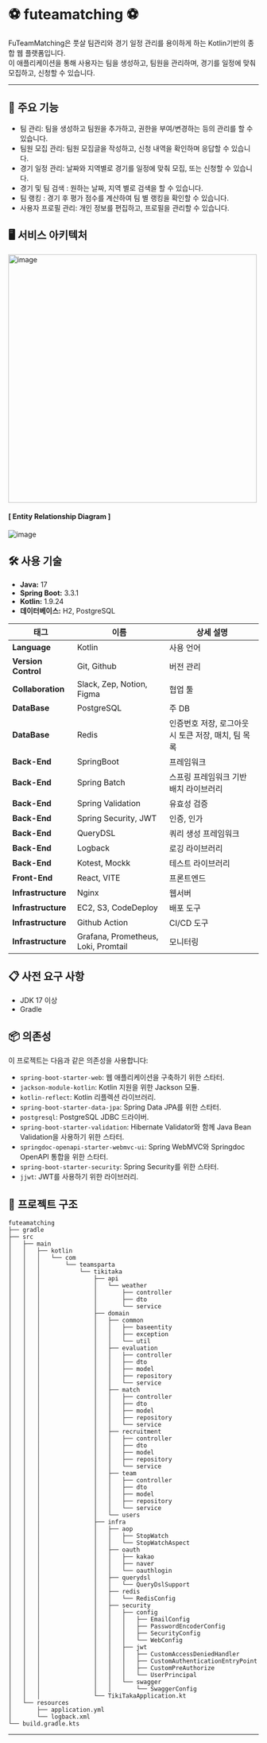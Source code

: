 # ⚽️ futeamatching ⚽️
FuTeamMatching은 풋살 팀관리와 경기 일정 관리를 용이하게 하는 Kotlin기반의 종합 웹 플랫폼입니다.   
이 애플리케이션을 통해 사용자는 팀을 생성하고, 팀원을 관리하며, 경기를 일정에 맞춰 모집하고, 신청할 수 있습니다.
***

## 🚀 주요 기능

- 팀 관리: 팀을 생성하고 팀원을 추가하고, 권한을 부여/변경하는 등의 관리를 할 수 있습니다.
- 팀원 모집 관리: 팀원 모집글을 작성하고, 신청 내역을 확인하며 응답할 수 있습니다.
- 경기 일정 관리: 날짜와 지역별로 경기를 일정에 맞춰 모집, 또는 신청할 수 있습니다.
- 경기 및 팀 검색 : 원하는 날짜, 지역 별로 검색을 할 수 있습니다.
- 팀 랭킹 : 경기 후 평가 점수를 계산하여 팀 별 랭킹을 확인할 수 있습니다.
- 사용자 프로필 관리: 개인 정보를 편집하고, 프로필을 관리할 수 있습니다.

## 🖥️ 서비스 아키텍처
<img width="500" alt="image" src="https://github.com/user-attachments/assets/84daf55d-fc0c-4635-b3ef-655b95860fe1">

#### [ Entity Relationship Diagram ]
![image](https://github.com/user-attachments/assets/a1310af4-06a2-4922-b96f-4689255e3c1e)


## 🛠 사용 기술


- **Java:** 17
- **Spring Boot:** 3.3.1
- **Kotlin:** 1.9.24
- **데이터베이스:** H2, PostgreSQL

  
| 태그           | 이름                        | 상세 설명                                  |
|----------------|---------------------------|-------------------------------------------|
| **Language**   | Kotlin                     | 사용 언어                                  |
| **Version Control** | Git, Github            | 버전 관리                                  |
| **Collaboration** | Slack, Zep, Notion, Figma | 협업 툴                                    |
| **DataBase**   | PostgreSQL                 | 주 DB                                      |
| **DataBase**   | Redis                      | 인증번호 저장, 로그아웃 시 토큰 저장, 매치, 팀 목록 |
| **Back-End**   | SpringBoot                 | 프레임워크                                 |
| **Back-End**   | Spring Batch               | 스프링 프레임워크 기반 배치 라이브러리        |
| **Back-End**   | Spring Validation          | 유효성 검증                                |
| **Back-End**   | Spring Security, JWT       | 인증, 인가                                  |
| **Back-End**   | QueryDSL                   | 쿼리 생성 프레임워크                         |
| **Back-End**   | Logback                    | 로깅 라이브러리                              |
| **Back-End**   | Kotest, Mockk              | 테스트 라이브러리                             |
| **Front-End**  | React, VITE                | 프론트엔드                                   |
| **Infrastructure** | Nginx                 | 웹서버                                       |
| **Infrastructure** | EC2, S3, CodeDeploy    | 배포 도구                                    |
| **Infrastructure** | Github Action          | CI/CD 도구                                   |
| **Infrastructure** | Grafana, Prometheus, Loki, Promtail | 모니터링 |




## 📋 사전 요구 사항

- JDK 17 이상
- Gradle

## 📦 의존성

이 프로젝트는 다음과 같은 의존성을 사용합니다:

- `spring-boot-starter-web`: 웹 애플리케이션을 구축하기 위한 스타터.
- `jackson-module-kotlin`: Kotlin 지원을 위한 Jackson 모듈.
- `kotlin-reflect`: Kotlin 리플렉션 라이브러리.
- `spring-boot-starter-data-jpa`: Spring Data JPA를 위한 스타터.
- `postgresql`: PostgreSQL JDBC 드라이버.
- `spring-boot-starter-validation`: Hibernate Validator와 함께 Java Bean Validation을 사용하기 위한 스타터.
- `springdoc-openapi-starter-webmvc-ui`: Spring WebMVC와 Springdoc OpenAPI 통합을 위한 스타터.
- `spring-boot-starter-security`: Spring Security를 위한 스타터.
- `jjwt`: JWT를 사용하기 위한 라이브러리.



## 📂 프로젝트 구조

```
futeamatching
├── gradle
├── src
│   ├── main
│   │   ├── kotlin
│   │   │   └── com
│   │   │       └── teamsparta
│   │   │           └── tikitaka
│   │   │               ├── api
│   │   │               │   └── weather
│   │   │               │       ├── controller
│   │   │               │       ├── dto
│   │   │               │       └── service
│   │   │               ├── domain
│   │   │               │   ├── common
│   │   │               │   │   ├── baseentity
│   │   │               │   │   ├── exception
│   │   │               │   │   └── util
│   │   │               │   ├── evaluation
│   │   │               │   │   ├── controller
│   │   │               │   │   ├── dto
│   │   │               │   │   ├── model
│   │   │               │   │   ├── repository
│   │   │               │   │   └── service
│   │   │               │   ├── match
│   │   │               │   │   ├── controller
│   │   │               │   │   ├── dto
│   │   │               │   │   ├── model
│   │   │               │   │   ├── repository
│   │   │               │   │   └── service
│   │   │               │   ├── recruitment
│   │   │               │   │   ├── controller
│   │   │               │   │   ├── dto
│   │   │               │   │   ├── model
│   │   │               │   │   ├── repository
│   │   │               │   │   └── service
│   │   │               │   ├── team
│   │   │               │   │   ├── controller
│   │   │               │   │   ├── dto
│   │   │               │   │   ├── model
│   │   │               │   │   ├── repository
│   │   │               │   │   └── service
│   │   │               │   └── users
│   │   │               ├── infra
│   │   │               │   ├── aop
│   │   │               │   │   ├── StopWatch
│   │   │               │   │   └── StopWatchAspect
│   │   │               │   ├── oauth
│   │   │               │   │   ├── kakao
│   │   │               │   │   ├── naver
│   │   │               │   │   └── oauthlogin
│   │   │               │   ├── querydsl
│   │   │               │   │   └── QueryDslSupport
│   │   │               │   ├── redis
│   │   │               │   │   └── RedisConfig
│   │   │               │   ├── security
│   │   │               │   │   ├── config
│   │   │               │   │   │   ├── EmailConfig
│   │   │               │   │   │   ├── PasswordEncoderConfig
│   │   │               │   │   │   ├── SecurityConfig
│   │   │               │   │   │   └── WebConfig
│   │   │               │   │   ├── jwt
│   │   │               │   │   │   ├── CustomAccessDeniedHandler
│   │   │               │   │   │   ├── CustomAuthenticationEntryPoint
│   │   │               │   │   │   ├── CustomPreAuthorize
│   │   │               │   │   │   └── UserPrincipal
│   │   │               │   │   └── swagger
│   │   │               │   │       └── SwaggerConfig
│   │   │               └── TikiTakaApplication.kt
│   └── resources
│       ├── application.yml
│       └── logback.xml
└── build.gradle.kts

```
***


  

